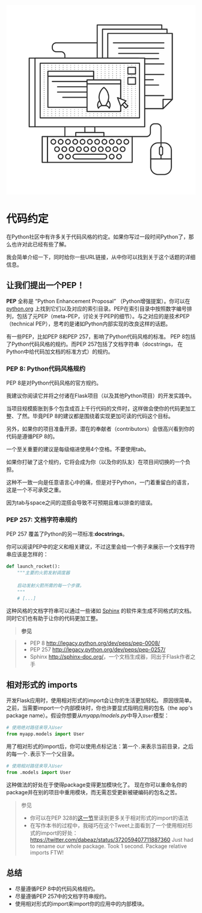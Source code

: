 ![代码约定](_images/conventions.png)

# 代码约定

在Python社区中有许多关于代码风格的约定。如果你写过一段时间Python了，那么也许对此已经有些了解。

我会简单介绍一下，同时给你一些URL链接，从中你可以找到关于这个话题的详细信息。

## 让我们提出一个PEP！

**PEP** 全称是 “Python Enhancement Proposal” （Python增强提案）。你可以在 [python.org](http://www.python.org/dev/peps/) 上找到它们以及对应的索引目录。PEP在索引目录中按照数字编号排列，包括了元PEP（meta-PEP，讨论关于PEP的细节）。与之对应的是技术PEP（technical PEP），思考的是诸如Python内部实现的改良这样的话题。

有一些PEP，比如PEP 8和PEP 257，影响了Python代码风格的标准。
PEP 8包括了Python代码风格的规约。而PEP 257包括了文档字符串（docstrings， 在Python中给代码加文档的标准方式）的规约。

### PEP 8: Python代码风格规约

PEP 8是对Python代码风格的官方规约。

我建议你阅读它并将之付诸在Flask项目（以及其他Python项目）的开发实践中。

当项目规模膨胀到多个包含成百上千行代码的文件时，这样做会使你的代码更加工整、了然。毕竟PEP 8的建议都是围绕着实现更加可读的代码这个目标。

另外，如果你的项目准备开源，潜在的奉献者（contributors）会很高兴看到你的代码是遵循PEP 8的。

一个至关重要的建议是每级缩进使用4个空格。不要使用tab。

如果你打破了这个规约，它将会成为你（以及你的队友）在项目间切换的一个负担。

这种不一致一向是任意语言心中的痛，但是对于Python，一门着重留白的语言，这是一个不可承受之重。

因为tab与space之间的混搭会导致不可预期且难以排查的错误。

### PEP 257: 文档字符串规约

PEP 257 覆盖了Python的另一项标准:**docstrings**。

你可以阅读PEP中的定义和相关建议，不过这里会给一个例子来展示一个文档字符串应该是怎样的：

```python
def launch_rocket():
    """主要的火箭发射调度器

    启动发射火箭所需的每一个步骤。
    """
    # [...]
```

这种风格的文档字符串可以通过一些诸如 [Sphinx](http://sphinx-doc.org/) 的软件来生成不同格式的文档。同时它们也有助于让你的代码更加工整。

> **参见**

> * PEP 8 <http://legacy.python.org/dev/peps/pep-0008/>
> * PEP 257 <http://legacy.python.org/dev/peps/pep-0257/>
> * Sphinx <http://sphinx-doc.org/>，一个文档生成器，同出于Flask作者之手

## 相对形式的 imports

开发Flask应用时，使用相对形式的import会让你的生活更加轻松。
原因很简单。之前，当需要import一个内部模块时，你也许要显式指明应用的包名（the app's package name）。假设你想要从*myapp/models.py*中导入`User`模型：

```python
# 使用绝对路径来导入User
from myapp.models import User
```

用了相对形式的import后，你可以使用点标记法：第一个`.`来表示当前目录，之后的每一个`.`表示下一个父目录。

```python
# 使用相对路径来导入User
from .models import User
```

这种做法的好处在于使得package变得更加模块化了。
现在你可以重命名你的package并在别的项目中重用模块，而无需忍受更新被硬编码的包名之苦。

> 参见
> * 你可以在PEP 328的[这一节](http://www.python.org/dev/peps/pep-0328/#guido-s-decision)里读到更多关于相对形式的import的语法
> * 在写作本书的过程中，我碰巧在这个Tweet上面看到了一个使用相对形式的import的好处： 
> <https://twitter.com/dabeaz/status/372059407711887360>
> Just had to rename our whole package. Took 1 second. Package relative imports FTW!  

## 总结

* 尽量遵循PEP 8中的代码风格规约。
* 尽量遵循PEP 257中的文档字符串规约。
* 使用相对形式的import来import你的应用中的内部模块。

